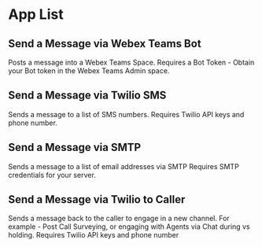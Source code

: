 # App List
## Send a Message via Webex Teams Bot
Posts a message into a Webex Teams Space. 
Requires a Bot Token - Obtain your Bot token in the Webex Teams Admin space.
## Send a Message via Twilio SMS
Sends a message to a list of SMS numbers.
Requires Twilio API keys and phone number.
## Send a Message via SMTP
Sends a message to a list of email addresses via SMTP
Requires SMTP credentials for your server.
## Send a Message via Twilio to Caller
Sends a message back to the caller to engage in a new channel. For example - Post Call Surveying, or engaging with Agents via Chat during vs holding.
Requires Twilio API keys and phone number